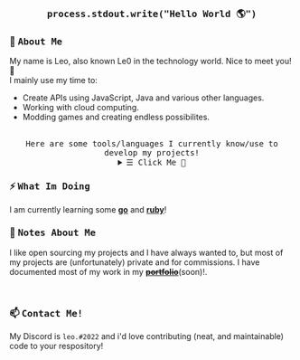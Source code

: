 <br>
<h3 align="center"><samp><b>process.stdout.write("Hello World 🌎")</b></samp></h3>

### 🌟 <samp>About Me</samp>

My name is Leo, also known Le0 in the technology world. Nice to meet you! 👋
<br>
I mainly use my time to:
- Create APIs using JavaScript, Java and various other languages.
- Working with cloud computing.
- Modding games and creating endless possibilites.
<br>

<div align="center"><samp>Here are some tools/languages I currently know/use to develop my projects!</b></samp></div>

<details align="center">

   <summary> <samp>&#9776; Click Me 💾</samp></summary>
   <p align="center">
     <br>
     <samp> 🌠 Languages </samp>
     <br>
        <img alt="NodeJS" src="https://img.shields.io/badge/node.js-%2343853D.svg?style=for-the-badge&logo=node-dot-js&logoColor=white"/>
        <img alt="Java" src="https://img.shields.io/badge/java-%23ED8B00.svg?style=for-the-badge&logo=java&logoColor=white"/>
        <img alt="TypeScript" src="https://img.shields.io/badge/typescript-%23007ACC.svg?style=for-the-badge&logo=typescript&logoColor=white"/>
        <br> <br>
        <samp> 💿 Tools </samp>
        <br>
        <img alt="Visual Studio Code" src="https://img.shields.io/badge/VisualStudioCode-0078d7.svg?style=for-the-badge&logo=visual-studio-code&logoColor=white"/>
        <img alt="IntelliJ IDEA" src="https://img.shields.io/badge/IntelliJIDEA-000000.svg?style=for-the-badge&logo=intellij-idea&logoColor=white"/>
        <img alt="Vim" src="https://img.shields.io/badge/VIM-%2311AB00.svg?style=for-the-badge&logo=vim&logoColor=white"/>
        <img alt="Git" src="https://img.shields.io/badge/git-%23F05033.svg?style=for-the-badge&logo=git&logoColor=white"/>
        <br>
        <img alt="MySQL" src="https://img.shields.io/badge/mysql-%2300f.svg?style=for-the-badge&logo=mysql&logoColor=white"/>
        <img alt="MongoDB" src ="https://img.shields.io/badge/MongoDB-%234ea94b.svg?style=for-the-badge&logo=mongodb&logoColor=white"/>
        <img alt="Ubuntu" src="https://img.shields.io/badge/Ubuntu-E95420?style=for-the-badge&logo=ubuntu&logoColor=white" />
        <img alt="Trello" src="https://img.shields.io/badge/Trello-%23026AA7.svg?style=for-the-badge&logo=Trello&logoColor=white"/> 	
  <br>
  <img src="https://github-readme-stats.vercel.app/api?username=disaaalt&bg_color=30,e96443,904e95&title_color=fff&text_color=fff"></img><br>
  </samp>
  </p>
</details>

### ⚡ <samp>What Im Doing</samp>

I am currently learning some [**go**](https://go.dev) and [**ruby**](https://www.ruby-lang.org/en/)!

### 🎵 <samp>Notes About Me</samp>

I like open sourcing my projects and I have always wanted to, but most of my projects are (unfortunately) private and for commissions. I have documented most of my work in my <strike>[**portfolio**](https://leo0.xyz)</strike>(soon)!.

<br>

### 📫 <samp>Contact Me!</samp>

My Discord is `leo.#2022` and i'd love contributing (neat, and maintainable) code to your respository!
